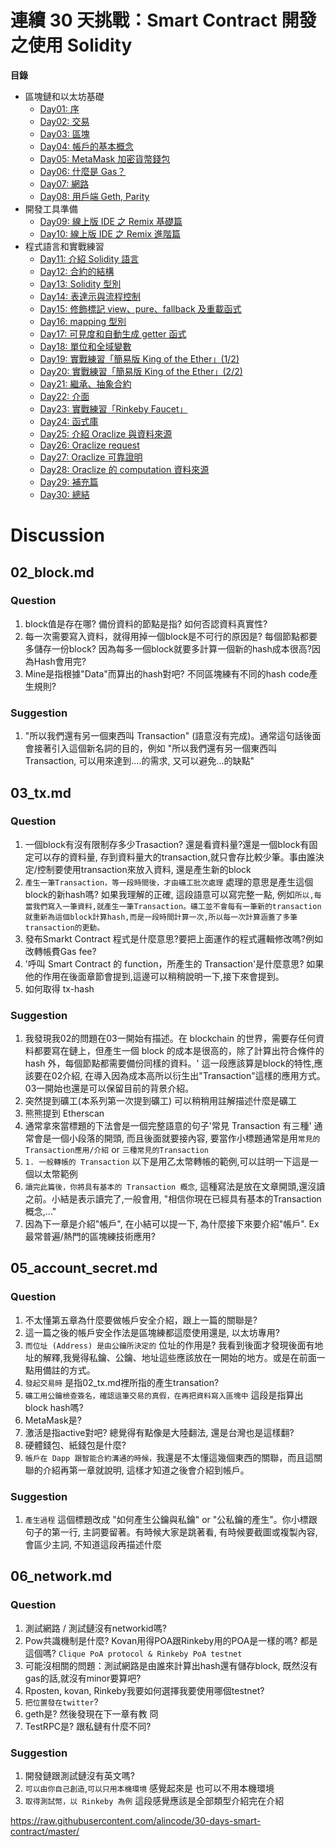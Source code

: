 # 連續 30 天挑戰：Smart Contract 開發之使用 Solidity

**目錄**

* 區塊鏈和以太坊基礎
  * [Day01: 序](https://ithelp.ithome.com.tw/articles/10200395)
  * [Day02: 交易](https://ithelp.ithome.com.tw/articles/10200528)
  * [Day03: 區塊](https://ithelp.ithome.com.tw/articles/10200654)
  * [Day04: 帳戶的基本概念](https://ithelp.ithome.com.tw/articles/10200900)
  * [Day05: MetaMask 加密貨幣錢包](https://ithelp.ithome.com.tw/articles/10200992)
  * [Day06: 什麼是 Gas？](https://ithelp.ithome.com.tw/articles/10201207)
  * [Day07: 網路](https://ithelp.ithome.com.tw/articles/10201364)
  * [Day08: 用戶端 Geth, Parity](https://ithelp.ithome.com.tw/articles/10201462)
* 開發工具準備
  * [Day09: 線上版 IDE 之 Remix 基礎篇](https://ithelp.ithome.com.tw/articles/10201750)
  * [Day10: 線上版 IDE 之 Remix 進階篇](https://ithelp.ithome.com.tw/articles/10202347)
* 程式語言和實戰練習
  * [Day11: 介紹 Solidity 語言](https://ithelp.ithome.com.tw/articles/10202884)
  * [Day12: 合約的結構](https://ithelp.ithome.com.tw/articles/10203280)
  * [Day13: Solidity 型別](https://ithelp.ithome.com.tw/articles/10203495)
  * [Day14: 表達示與流程控制](https://ithelp.ithome.com.tw/articles/10203645)
  * [Day15: 修飾標記 view、pure、fallback 及重載函式](https://ithelp.ithome.com.tw/articles/10204079)
  * [Day16: mapping 型別](https://ithelp.ithome.com.tw/articles/10204297)
  * [Day17: 可見度和自動生成 getter 函式](https://ithelp.ithome.com.tw/articles/10204818)
  * [Day18: 單位和全域變數](https://ithelp.ithome.com.tw/articles/10205053)
  * [Day19: 實戰練習「簡易版 King of the Ether」(1/2)](https://ithelp.ithome.com.tw/articles/10205298)
  * [Day20: 實戰練習「簡易版 King of the Ether」(2/2)](https://ithelp.ithome.com.tw/articles/10205760)
  * [Day21: 繼承、抽象合約](https://ithelp.ithome.com.tw/articles/10206052)
  * [Day22: 介面](https://ithelp.ithome.com.tw/articles/10206191)
  * [Day23: 實戰練習「Rinkeby Faucet」](https://ithelp.ithome.com.tw/articles/10206576)
  * [Day24: 函式庫](https://ithelp.ithome.com.tw/articles/10206994)
  * [Day25: 介紹 Oraclize 與資料來源](https://ithelp.ithome.com.tw/articles/10207290)
  * [Day26: Oraclize request](https://ithelp.ithome.com.tw/articles/10207495)
  * [Day27: Oraclize 可靠證明](https://ithelp.ithome.com.tw/articles/10207705)
  * [Day28: Oraclize 的 computation 資料來源](https://ithelp.ithome.com.tw/articles/10207843)
  * [Day29: 補充篇](https://ithelp.ithome.com.tw/articles/10208254)
  * [Day30: 總結](https://ithelp.ithome.com.tw/articles/10208317)

# Discussion

## 02_block.md
### Question
1. block值是存在哪? 備份資料的節點是指? 如何否認資料真實性?
1. 每一次需要寫入資料，就得用掉一個block是不可行的原因是? 每個節點都要多儲存一份block? 因為每多一個block就要多計算一個新的hash成本很高?因為Hash會用完?
1. Mine是指根據"Data"而算出的hash對吧? 不同區塊練有不同的hash code產生規則?
### Suggestion
1. "所以我們還有另一個東西叫 Transaction" (語意沒有完成)。通常這句話後面會接著引入這個新名詞的目的，例如 "所以我們還有另一個東西叫Transaction, 可以用來達到....的需求, 又可以避免...的缺點"

## 03_tx.md
### Question
1. 一個block有沒有限制存多少Trasaction? 還是看資料量?還是一個block有固定可以存的資料量, 存到資料量大的transaction,就只會存比較少筆。事由誰決定/控制要使用transaction來放入資料, 還是產生新的block
1. `產生一筆Transaction，等一段時間後，才由礦工批次處理` 處理的意思是產生這個block的新hash嗎? 如果我理解的正確, 這段語意可以寫完整一點, 例如`所以,每當我們寫入一筆資料,就產生一筆Transaction。礦工並不會每有一筆新的transaction就重新為這個block計算hash,而是一段時間計算一次,所以每一次計算涵蓋了多筆transaction的更動。`
1. 發布Smarkt Contract 程式是什麼意思?要把上面運作的程式邏輯修改嗎?例如改轉帳費Gas fee?
1. '呼叫 Smart Contract 的 function，所產生的 Transaction'是什麼意思? 如果他的作用在後面章節會提到,這邊可以稍稍說明一下,接下來會提到。
1. 如何取得 tx-hash 
### Suggestion
1. 我發現我02的問題在03一開始有描述。在 blockchain 的世界，需要存任何資料都要寫在鏈上，但產生一個 block 的成本是很高的，除了計算出符合條件的 hash 外，每個節點都需要備份同樣的資料。' 這一段應該算是block的特性,應該要在02介紹, 在導入因為成本高所以衍生出"Transaction"這樣的應用方式。 03一開始也還是可以保留目前的背景介紹。
1. 突然提到礦工(本系列第一次提到礦工) 可以稍稍用註解描述什麼是礦工
1. 熊熊提到 Etherscan
1. 通常拿來當標題的下法會是一個完整語意的句子'常見 Transaction 有三種' 通常會是一個小段落的開頭, 而且後面就要接內容, 要當作小標題通常是用`常見的Transaction應用/介紹` or `三種常見的Transaction`
1. `1. 一般轉帳的 Transaction` 以下是用乙太幣轉帳的範例,可以註明一下這是一個以太幣範例
1. `讀完此篇後，你將具有基本的 Transaction 概念`, 這種寫法是放在文章開頭,還沒讀之前。小結是表示讀完了,一般會用, "相信你現在已經具有基本的Transaction概念,..." 
1. 因為下一章是介紹"帳戶", 在小結可以提一下, 為什麼接下來要介紹"帳戶". Ex 最常普遍/熱門的區塊練技術應用?

##  05_account_secret.md
### Question
1. 不太懂第五章為什麼要做帳戶安全介紹，跟上一篇的關聯是?
1. 這一篇之後的帳戶安全作法是區塊練都這麼使用還是, 以太坊專用?
1. `而位址 (Address) 是由公鑰所決定的` 位址的作用是? 我看到後面才發現後面有地址的解釋,我覺得私鑰、公鑰、地址這些應該放在一開始的地方。或是在前面一點用備註的方式。
1. `發起交易時` 是指02_tx.md裡所指的產生transation? 
1. `礦工用公鑰檢查簽名，確認這筆交易的真假，在再把資料寫入區塊中` 這段是指算出block hash嗎?
1. MetaMask是?
1. 激活是指active對吧? 總覺得有點像是大陸翻法, 還是台灣也是這樣翻?
1. 硬體錢包、紙錢包是什麼?
1. `帳戶在 Dapp 跟智能合約溝通的時候，`我還是不太懂這幾個東西的關聯，而且這關聯的介紹再第一章就說明, 這樣才知道之後會介紹到帳戶。
### Suggestion
1. `產生過程` 這個標題改成 "如何產生公鑰與私鑰" or "公私鑰的產生"。你小標跟句子的第一行, 主詞要留著。有時候大家是跳著看, 有時候要截圖或複製內容, 會區少主詞, 不知道這段再描述什麼

##  06_network.md
### Question
1. 測試網路 / 測試鏈沒有networkid嗎?
1. Pow共識機制是什麼? Kovan用得POA跟Rinkeby用的POA是一樣的嗎? 都是這個嗎? `Clique PoA protocol & Rinkeby PoA testnet`
1. 可能沒相關的問題：測試網路是由誰來計算出hash還有儲存block, 既然沒有gas的話,就沒有minor要算吧?
1. Rposten, kovan, Rinkeby我要如何選擇我要使用哪個testnet?
1. `把位置發在twitter`?
1. geth是? 然後發現在下一章有教 冏
1. TestRPC是? 跟私鏈有什麼不同?  

### Suggestion
1. 開發鏈跟測試鏈沒有英文嗎?
1. `可以由你自己創造`,`可以只用本機環境` 感覺起來是 也可以不用本機環境
1. `取得測試幣，以 Rinkeby 為例` 這段感覺應該是全部類型介紹完在介紹

https://raw.githubusercontent.com/alincode/30-days-smart-contract/master/